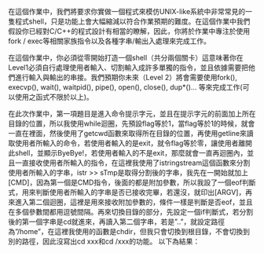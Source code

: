 在這個作業中，我們將要求你實做一個程式來模仿UNIX-like系統中非常常見的一隻程式shell，只是功能上會大幅縮減以符合作業預期的難度。在這個作業中我們假設你已經對C/C++的程式設計有相當的瞭解，因此，你將於作業中專注於使用fork / exec等相關家族指令以及各種字串/輸出入處理來完成工作。

在這個作業中，你必須從零開始打造一個shell（共分兩個關卡）這意味著你在Level1必須自行處理使用者輸入、切割輸入成許多單獨的指令，並且依據需要把他們進行輸入與輸出的串接。我們預期你未來（Level 2）將會需要使用fork(), execvp(), wait(), waitpid(), pipe(), open(), close(), dup*()… 等來完成工作(可以使用之函式不限於以上)。



在此次作業中，第一項題目是進入命令提示字元，並且在提示字元的前面加上所在目錄的位置，所以我使用while迴圈，先預設flag等於1，當flag等於1的時候，就會一直在裡面，然後使用了getcwd函數來取得所在目錄的位置，再使用getline來讀取使用者所輸入的命令，若使用者輸入的是exit，就令flag等於零，讓使用者離開此shell，並顯示ByeBye!，若使用者輸入的不是exit，那麼就會一直再迴圈內，並且一直接收使用者所輸入的指令，在這裡我使用了istringstream這個函數來分割使用者所輸入的字串，istr >> sTmp是取得分割後的字串，我先在一開始就加上[CMD]，因為第一個是CMD指令，後面的都是附加參數，所以我設了一個eof判斷式，用來判斷使用者所輸入的字串是否已接收完畢，若還沒，就印出[ARGV]，再來進入第二個迴圈，這裡是用來接收附加參數的，條件一樣是判斷是否eof，並且在多個參數間都用逗號間隔。再來切換目錄的部分，先設定一個if判斷式，若分割後的第一個字串是cd就進來，再讀入第二個字串，若是”..”，就設定路徑為”/home”，在這裡我使用的函數是chdir，但我只會切換到根目錄，不會切換到別的路徑，因此沒寫出cd xxx和cd /xxx的功能。
以下為結果：
